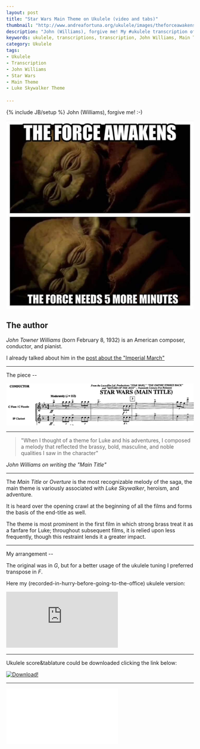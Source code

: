 ```yaml
---
layout: post
title: "Star Wars Main Theme on Ukulele (video and tabs)"
thumbnail: "http://www.andreafortuna.org/ukulele/images/theforceawakens.jpg"
description: "John (Williams), forgive me! My #ukulele transcription of Star Wars Main Theme"
keywords: ukulele, transcriptions, transcription, John Williams, Main Theme, Luke Skywalker Theme, music, fingerstyle
category: Ukulele
tags: 
- Ukulele
- Transcription
- John Williams
- Star Wars
- Main Theme
- Luke Skywalker Theme

---
```

{% include JB/setup %}
John (Williams), forgive me! :-)

![Yoda](/ukulele/images/theforceawakens.jpg)
<!-- more -->

The author
--
*John Towner Williams* (born February 8, 1932) is an American composer, conductor, and pianist.

I already talked about him in the [post about the "Imperial March"](http://www.andreafortuna.org/ukulele/2015/12/12/imperial-march-on-ukulele/)

<hr>
The piece
--

![original score](/ukulele/images/starwarsmaintheme.png)

<hr>

>"When I thought of a theme for Luke and his adventures, I composed a melody that reflected the brassy, bold, masculine, and noble qualities I saw in the character"

*John Williams on writing the "Main Title"*

<hr>

The *Main Title* or *Overture* is the most recognizable melody of the saga, the main theme is variously associated with *Luke Skywalker*, heroism, and adventure. 

It is heard over the opening crawl at the beginning of all the films and forms the basis of the end-title as well. 

The theme is most prominent in the first film in which strong brass treat it as a fanfare for Luke; throughout subsequent films, it is relied upon less frequently, though this restraint lends it a greater impact.

<hr>
My arrangement
--

The original was in *G*, but for a better usage of the ukulele tuning I preferred transpose in *F*.

Here my (recorded-in-hurry-before-going-to-the-office) ukulele version:

<div class="video-container">
<iframe src="https://www.youtube.com/embed/WH_mKGjWtsE" frameborder="0" allowfullscreen></iframe>
</div>

<hr/>

Ukulele score&tablature could be downloaded clicking the link below:

[![Download!](http://www.andreafortuna.org/images/Download-PDF-Button.png)](http://www.andreafortuna.org/ukulele/files/Star_Wars_main_theme.pdf)

<hr/>
<div class="video-container">
<embed src="/ukulele/files/Star_Wars_main_theme.pdf" pluginspage="http://www.adobe.com/products/acrobat/readstep2.html">
</div>